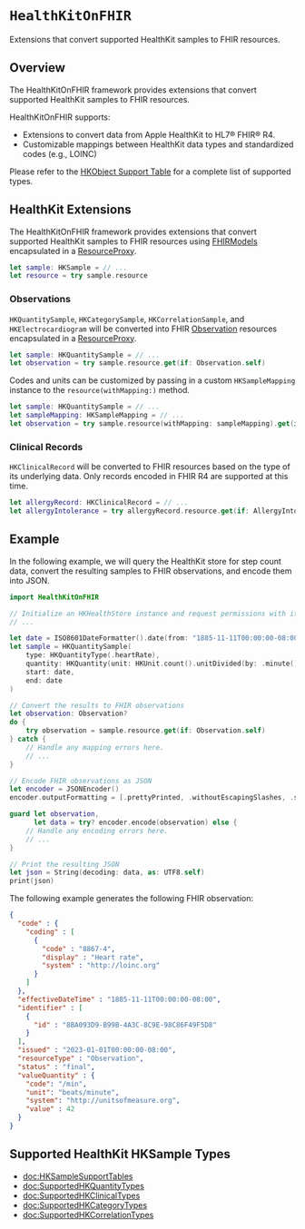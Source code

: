 # ``HealthKitOnFHIR``

Extensions that convert supported HealthKit samples to FHIR resources.

## Overview

The HealthKitOnFHIR framework provides extensions that convert supported HealthKit samples to FHIR resources.

HealthKitOnFHIR supports:
- Extensions to convert data from Apple HealthKit to HL7® FHIR® R4.
- Customizable mappings between HealthKit data types and standardized codes (e.g., LOINC)

Please refer to the [HKObject Support Table](<doc:HKSampleSupportTables>) for a complete list of supported types.

## HealthKit Extensions

The HealthKitOnFHIR framework provides extensions that convert supported HealthKit samples to FHIR resources using [FHIRModels](https://github.com/apple/FHIRModels) encapsulated in a [ResourceProxy](https://github.com/apple/FHIRModels/blob/main/HowTo/Instantiation.md#1-use-resourceproxy).

```swift
let sample: HKSample = // ...
let resource = try sample.resource
```

### Observations

`HKQuantitySample`, `HKCategorySample`, `HKCorrelationSample`, and `HKElectrocardiogram` will be converted into FHIR [Observation](https://hl7.org/fhir/R4/observation.html) resources encapsulated in a [ResourceProxy](https://github.com/apple/FHIRModels/blob/main/HowTo/Instantiation.md#1-use-resourceproxy).

```swift
let sample: HKQuantitySample = // ...
let observation = try sample.resource.get(if: Observation.self)
```

Codes and units can be customized by passing in a custom `HKSampleMapping` instance to the `resource(withMapping:)` method.

```swift
let sample: HKQuantitySample = // ...
let sampleMapping: HKSampleMapping = // ...
let observation = try sample.resource(withMapping: sampleMapping).get(if: Observation.self)
```

### Clinical Records

`HKClinicalRecord` will be converted to FHIR resources based on the type of its underlying data. Only records encoded in FHIR R4 are supported at this time.

```swift
let allergyRecord: HKClinicalRecord = // ...
let allergyIntolerance = try allergyRecord.resource.get(if: AllergyIntolerance.self)
```

## Example

In the following example, we will query the HealthKit store for step count data, convert the resulting samples to FHIR observations, and encode them into JSON.

```swift
import HealthKitOnFHIR

// Initialize an HKHealthStore instance and request permissions with it
// ...

let date = ISO8601DateFormatter().date(from: "1885-11-11T00:00:00-08:00") ?? .now
let sample = HKQuantitySample(
    type: HKQuantityType(.heartRate),
    quantity: HKQuantity(unit: HKUnit.count().unitDivided(by: .minute()), doubleValue: 42.0),
    start: date,
    end: date
)

// Convert the results to FHIR observations
let observation: Observation?
do {
    try observation = sample.resource.get(if: Observation.self)
} catch {
    // Handle any mapping errors here.
    // ...
}

// Encode FHIR observations as JSON
let encoder = JSONEncoder()
encoder.outputFormatting = [.prettyPrinted, .withoutEscapingSlashes, .sortedKeys]

guard let observation, 
      let data = try? encoder.encode(observation) else {
    // Handle any encoding errors here.
    // ...
}

// Print the resulting JSON
let json = String(decoding: data, as: UTF8.self)
print(json)
```

The following example generates the following FHIR observation:

```json
{
  "code" : {
    "coding" : [
      {
        "code" : "8867-4",
        "display" : "Heart rate",
        "system" : "http://loinc.org"
      }
    ]
  },
  "effectiveDateTime" : "1885-11-11T00:00:00-08:00",
  "identifier" : [
    {
      "id" : "8BA093D9-B99B-4A3C-8C9E-98C86F49F5D8"
    }
  ],
  "issued" : "2023-01-01T00:00:00-08:00",
  "resourceType" : "Observation",
  "status" : "final",
  "valueQuantity" : {
    "code": "/min",
    "unit": "beats/minute",
    "system": "http://unitsofmeasure.org",
    "value" : 42
  }
}
```

## Supported HealthKit HKSample Types

- <doc:HKSampleSupportTables>
- <doc:SupportedHKQuantityTypes>
- <doc:SupportedHKClinicalTypes>
- <doc:SupportedHKCategoryTypes>
- <doc:SupportedHKCorrelationTypes>
